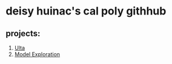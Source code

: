 # deisy huinac's cal poly githhub
## projects:

1. [Ulta](https://github.com/dxxisy/deisyhuinac/blob/main/Project%205_6%2C%20project%203100%20ulta%20quartiles.ipynb%20-%20Colaboratory.pdf)
2. [Model Exploration](https://github.com/dxxisy/deisyhuinac/blob/main/Project%208%2C%20Copy%20of%20model%20exploration%201.ipynb%20-%20Colaboratory.pdf)

